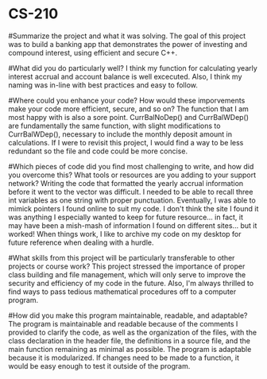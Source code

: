 # CS-210

#Summarize the project and what it was solving.
  The goal of this project was to build a banking app that demonstrates the power of investing and compound interest, using efficient and secure C++.

#What did you do particularly well?
  I think my function for calculating yearly interest accrual and account balance is well excecuted. Also, I think my naming was in-line with best practices and easy to follow.
  
#Where could you enhance your code? How would these imporvements make your code more efficient, secure, and so on?
  The function that I am most happy with is also a sore point. CurrBalNoDep() and CurrBalWDep() are fundamentally the same function, with slight modifications to CurrBalWDep(), necessary to include the monthly deposit amount in calculations. If I were to revisit this project, I would find a way to be less redundant so the file and code could be more concise.
  
#Which pieces of code did you find most challenging to write, and how did you overcome this? What tools or resources are you adding to your support network?
  Writing the code that formatted the yearly accrual information before it went to the vector was difficult. I needed to be able to recall three int variables as one string with proper punctuation. Eventually, I was able to mimick pointers I found online to suit my code. I don't think the site I found it was anything I especially wanted to keep for future resource... in fact, it may have been a mish-mash of information I found on different sites... but it worked! When things work, I like to archive my code on my desktop for future reference when dealing with a hurdle.
  
#What skills from this project will be particularly transferable to other projects or course work?
  This project stressed the importance of proper class building and file management, which will only serve to improve the security and efficiency of my code in the future. Also, I'm always thrilled to find ways to pass tedious mathematical procedures off to a computer program.
  
#How did you make this program maintainable, readable, and adaptable?
  The program is maintainable and readable because of the comments I provided to clarify the code, as well as the organization of the files, with the class declaration in the header file, the definitions in a source file, and the main function remaining as minimal as possible. The program is adaptable because it is modularized. If changes need to be made to a function, it would be easy enough to test it outside of the program.
